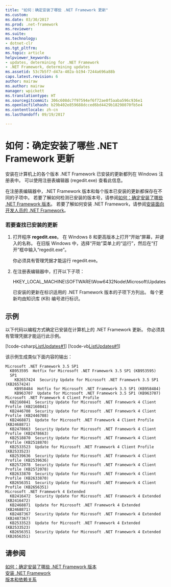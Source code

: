 ```yaml
---
title: "如何：确定安装了哪些 .NET Framework 更新"
ms.custom: 
ms.date: 03/30/2017
ms.prod: .net-framework
ms.reviewer: 
ms.suite: 
ms.technology:
- dotnet-clr
ms.tgt_pltfrm: 
ms.topic: article
helpviewer_keywords:
- updates, determining for .NET Framework
- .NET Framework, determining updates
ms.assetid: 53c7b5f7-d47a-402a-b194-7244a696a88b
caps.latest.revision: 6
author: mairaw
ms.author: mairaw
manager: wpickett
ms.translationtype: HT
ms.sourcegitcommit: 306c608dc7f97594ef6f72ae0f5aaba596c936e1
ms.openlocfilehash: b29b402e859688dcced6bd4429b18298070fb5e4
ms.contentlocale: zh-cn
ms.lasthandoff: 09/19/2017

---
```

# <a name="how-to-determine-which-net-framework-updates-are-installed"></a>如何：确定安装了哪些 .NET Framework 更新
安装在计算机上的各个版本 .NET Framework 已安装的更新都列在 Windows 注册表中。 可以使用注册表编辑器 (regedit.exe) 查看此信息。  
  
 在注册表编辑器中，.NET Framework 版本和每个版本已安装的更新都保存在不同的子项中。 若要了解如何检测已安装的版本号，请参阅[如何：确定安装了哪些 .NET Framework 版本](../../../docs/framework/migration-guide/how-to-determine-which-versions-are-installed.md)。 若要了解如何安装 .NET Framework，请参阅[安装面向开发人员的 .NET Framework](../../../docs/framework/install/guide-for-developers.md)。  
  
### <a name="to-find-installed-updates"></a>若要查找已安装的更新  
  
1.  打开程序 **regedit.exe**。 在 Windows 8 和更高版本上打开“开始”屏幕，并键入的名称。 在旧版 Windows 中，选择“开始”菜单上的“运行”，然后在“打开”框中输入“regedit.exe”。  
  
     你必须具有管理凭据才能运行 regedit.exe。  
  
2.  在注册表编辑器中，打开以下子项：  
  
     HKEY_LOCAL_MACHINE\SOFTWARE\Wow6432Node\Microsoft\Updates  
  
     已安装的更新在标识适用的 .NET Framework 版本的子项下方列出。 每个更新均由知识库 (KB) 编号进行标识。  
  
## <a name="example"></a>示例  
 以下代码以编程方式确定已安装在计算机上的 .NET Framework 更新。 你必须具有管理凭据才能运行此示例。  
  
 [!code-csharp[ListUpdates#1](../../../samples/snippets/csharp/VS_Snippets_CLR/listupdates/cs/program.cs#1)]
 [!code-vb[ListUpdates#1](../../../samples/snippets/visualbasic/VS_Snippets_CLR/listupdates/vb/program.vb#1)]  
  
 该示例生成类似下面内容的输出：  
  
```  
Microsoft .NET Framework 3.5 SP1  
  KB953595  Hotfix for Microsoft .NET Framework 3.5 SP1 (KB953595)  
  SP1  
    KB2657424  Security Update for Microsoft .NET Framework 3.5 SP1 (KB2657424)  
    KB958484  Hotfix for Microsoft .NET Framework 3.5 SP1 (KB958484)  
    KB963707  Update for Microsoft .NET Framework 3.5 SP1 (KB963707)  
Microsoft .NET Framework 4 Client Profile  
  KB2160841  Security Update for Microsoft .NET Framework 4 Client Profile (KB2160841)  
  KB2446708  Security Update for Microsoft .NET Framework 4 Client Profile (KB2446708)  
  KB2468871  Update for Microsoft .NET Framework 4 Client Profile (KB2468871)  
  KB2478663  Security Update for Microsoft .NET Framework 4 Client Profile (KB2478663)  
  KB2518870  Security Update for Microsoft .NET Framework 4 Client Profile (KB2518870)  
  KB2533523  Update for Microsoft .NET Framework 4 Client Profile (KB2533523)  
  KB2539636  Security Update for Microsoft .NET Framework 4 Client Profile (KB2539636)  
  KB2572078  Security Update for Microsoft .NET Framework 4 Client Profile (KB2572078)  
  KB2633870  Security Update for Microsoft .NET Framework 4 Client Profile (KB2633870)  
  KB2656351  Security Update for Microsoft .NET Framework 4 Client Profile (KB2656351)  
Microsoft .NET Framework 4 Extended  
  KB2416472  Security Update for Microsoft .NET Framework 4 Extended (KB2416472)  
  KB2468871  Update for Microsoft .NET Framework 4 Extended (KB2468871)  
  KB2487367  Security Update for Microsoft .NET Framework 4 Extended (KB2487367)  
  KB2533523  Update for Microsoft .NET Framework 4 Extended (KB2533523)  
  KB2656351  Security Update for Microsoft .NET Framework 4 Extended (KB2656351)  
```  
  
## <a name="see-also"></a>请参阅

[如何：确定安装了哪些 .NET Framework 版本](../../../docs/framework/migration-guide/how-to-determine-which-versions-are-installed.md)   
[安装 .NET Framework](../../../docs/framework/install/guide-for-developers.md)   
[版本和依赖关系](../../../docs/framework/migration-guide/versions-and-dependencies.md)

